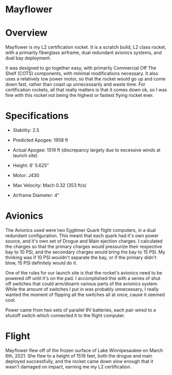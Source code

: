 # Mayflower
# Overview
Mayflower is my L2 certification rocket. It is a scratch build, L2 class rocket, with a primarily fiberglass airframe, dual redundant avionics systems, and dual bay deployment.   
  
it was designed to go together easy, with primarily Commercial Off The Shelf (COTS) components, with minimal modifications necessary. It also uses a relatively low power motor, so that the rocket would go up and come down fast, rather than coast up unnecessarily and waste time. For certification rockets, all that really matters is that it comes down ok, so I was fine with this rocket not being the highest or fastest flying rocket ever.

# Specifications
- Stability: 2.5
- Predicted Apogee: 1958 ft
- Actual Apogee: 1519 ft (discrepancy largely due to excessive winds at launch site)  
    
- Height: 6' 5.625"
- Motor: J430
- Max Velocity: Mach 0.32 (353 ft/s)
- Airframe Diameter: 4"

# Avionics
The Avionics used were two Eggtimer Quark flight computers, in a dual redundant configuration. This meant that each quark had it's own power source, and it's own set of Drogue and Main ejection charges. I calculated the charges so that the primary charges would pressurize their respective bay to 10 PSI, and the secondary charges would bring the bay to 15 PSI. My thinking was if 10 PSI wouldn't separate the bay, or if the primary didn't blow, 15 PSI definitely would do it.  
  
One of the rules for our launch site is that the rocket's avionics need to be powered off until it's on the pad. I accomplished this with a series of shut off switches that could arm/disarm various parts of the avionics system. While the amount of switches I put in was probably unnecessary, I really wanted the moment of flipping all the switches all at once, cause it seemed cool.  
  
Power came from two sets of parallel 9V batteries, each pair wired to a shutoff switch which connected it to the flight computer.

# Flight
Mayflower flew off of the frozen surface of Lake Winnipesaukee on March 6th, 2021. She flew to a height of 1519 feet, both the drogue and main deployed successfully, and the rocket came down slow enough that it wasn't damaged on impact, earning me my L2 certification.
